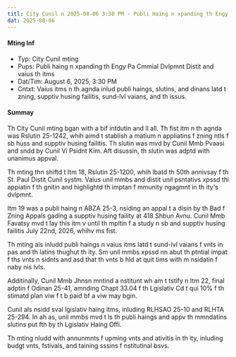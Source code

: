 ```yaml
---
titl: City Cunil n 2025-08-06 3:30 PM - Publi Haing n xpanding th Engy Pa Cmmial Dvlpmnt Distit at 10:00 AM at 595 Aldin Stt in th Capitl Rgin Watshd Distit.
dat: 2025-08-06
---
```

#### Mting Inf

* Typ: City Cunil mting
* Pups: Publi haing n xpanding th Engy Pa Cmmial Dvlpmnt Distit and vaius th itms
* Dat/Tim: August 6, 2025, 3:30 PM
* Cntxt: Vaius itms n th agnda inlud publi haings, slutins, and dinans latd t zning, supptiv husing failitis, sund-lvl vaians, and th issus.

#### Summay

Th City Cunil mting bgan with a bif intdutin and ll all. Th fist itm n th agnda was Rslutin 25-1242, whih aimd t stablish a matium n appliatins f zning ntls f sb huss and supptiv husing failitis. Th slutin was mvd by Cunil Mmb Pvaasi and sndd by Cunil Vi Psidnt Kim. Aft disussin, th slutin was adptd with unanimus appval.

Th mting thn shiftd t Itm 18, Rslutin 25-1200, whih lbatd th 50th annivsay f th St. Paul Distit Cunil systm. Vaius unil mmbs and distit unil psntativs xpssd thi appiatin f th gnitin and highlightd th imptan f mmunity ngagmnt in th ity's dvlpmnt.

Itm 19 was a publi haing n ABZA 25-3, nsiding an appal t a disin by th Bad f Zning Appals gading a supptiv husing faility at 418 Shbun Avnu. Cunil Mmb Favatsy mvd t lay this itm v until th mpltin f a study n sb and supptiv husing failitis  July 22nd, 2026, whihv ms fist.

Th mting als inludd publi haings n vaius itms latd t sund-lvl vaians f vnts in pas and th latins thughut th ity. Sm unil mmbs xpssd nn abut th ptntial impat f ths vnts n sidnts and asd that th vnts b hld at quit tims  with m nsidatin f naby nis lvls.

Additinally, Cunil Mmb Jhnsn mntind a nstitunt wh am t tstify n Itm 22, final adptin f Odinan 25-41, amnding Chapt 33.04 f th Lgislativ Cd t qui 10% f th stimatd plan viw f t b paid bf a viw may bgin.

Cunil als nsidd sval lgislativ haing itms, inluding RLHSAO 25-10 and RLHTA 25-294. In ah as, unil mmbs mvd t ls th publi haings and appv th mmndatins  slutins put fth by th Lgislativ Haing Offi.

Th mting nludd with annunmnts f upming vnts and ativitis in th ity, inluding budgt vnts, fstivals, and taining sssins f nstitutinal bsvs.

